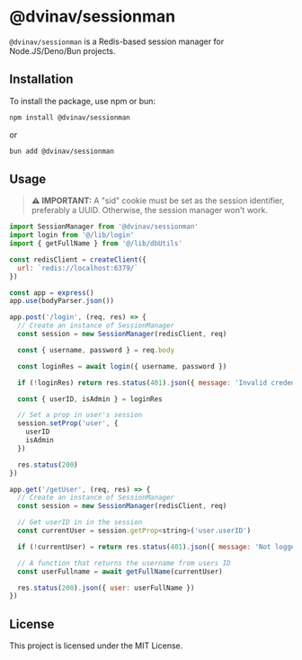 # @dvinav/sessionman

`@dvinav/sessionman` is a Redis-based session manager for Node.JS/Deno/Bun projects.

## Installation

To install the package, use npm or bun:

```bash
npm install @dvinav/sessionman
```

or

```bash
bun add @dvinav/sessionman
```

## Usage

> **⚠️ IMPORTANT:** A "sid" cookie must be set as the session identifier, preferably a UUID. Otherwise, the session manager won't work.

```javascript
import SessionManager from '@dvinav/sessionman'
import login from '@/lib/login'
import { getFullName } from '@/lib/dbUtils'

const redisClient = createClient({
  url: `redis://localhost:6379/`
})

const app = express()
app.use(bodyParser.json())

app.post('/login', (req, res) => {
  // Create an instance of SessionManager
  const session = new SessionManager(redisClient, req)

  const { username, password } = req.body

  const loginRes = await login({ username, password })

  if (!loginRes) return res.status(401).json({ message: 'Invalid credentials' })

  const { userID, isAdmin } = loginRes

  // Set a prop in user's session
  session.setProp('user', {
    userID
    isAdmin
  })

  res.status(200)
})

app.get('/getUser', (req, res) => {
  // Create an instance of SessionManager
  const session = new SessionManager(redisClient, req)

  // Get userID in in the session
  const currentUser = session.getProp<string>('user.userID')

  if (!currentUser) = return res.status(401).json({ message: 'Not logged in' })

  // A function that returns the username from users ID
  const userFullname = await getFullName(currentUser)

  res.status(200).json({ user: userFullName })
})

```

## License

This project is licensed under the MIT License.
